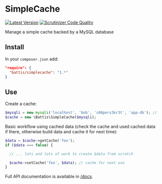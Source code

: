 # SimpleCache

[![Latest Version](https://img.shields.io/packagist/v/battis/simplecache.svg)](https://packagist.org/packages/battis/simplecache)
[![Scrutinizer Code Quality](https://scrutinizer-ci.com/g/battis/simplecache/badges/quality-score.png?b=master)](https://scrutinizer-ci.com/g/battis/simplecache/?branch=master)

Manage a simple cache backed by a MySQL database

## Install

In your `composer.json` add:

```JSON
"require": {
  "battis/simplecache": "1.*"
}
```

## Use

Create a cache:

```PHP
$mysqli = new mysqli('localhost', 'bob', 's00pers3kr3t', 'app-db'); // or whatever your credentials are
$cache = new \Battis\SimpleCache($mysqli);
```

Basic workflow using cached data (check the cache and used cached data if there, otherwise build data and cache it for next time):

```PHP
$data = $cache->getCache('foo');
if ($data === false) {

  // ... lots and lots of work to create $data from scratch

  $cache->setCache('foo', $data); // cache for next use
}
```

Full API documentation is available in [/docs](https://battis.github.io/simplecache/namespaces/Battis.html).
